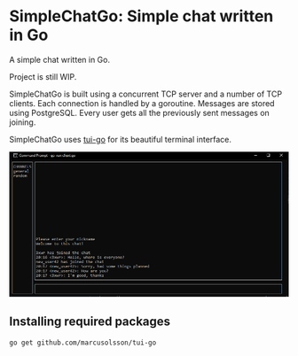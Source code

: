 # SimpleChatGo: Simple chat written in Go

A simple chat written in Go.

Project is still WIP.

SimpleChatGo is built using a concurrent TCP server and a number of TCP clients. Each connection is handled by a goroutine. Messages are stored using PostgreSQL.
Every user gets all the previously sent messages on joining.

SimpleChatGo uses [tui-go](https://github.com/marcusolsson/tui-go) for its beautiful terminal interface.

![Screenshot](example/screenshot.png)

## Installing required packages

```
go get github.com/marcusolsson/tui-go
```

